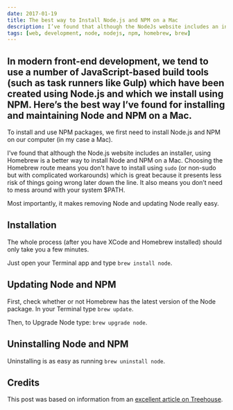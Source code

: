 ```yaml
---
date: 2017-01-19
title: The best way to Install Node.js and NPM on a Mac
description: I’ve found that although the NodeJs website includes an installer, using Homebrew is a better way to install Node and NPM on a Mac.
tags: [web, development, node, nodejs, npm, homebrew, brew]
---
```

In modern front-end development, we tend to use a number of JavaScript-based build tools (such as task runners like Gulp) which have been created using Node.js and which we install using NPM. Here’s the best way I’ve found for installing and maintaining Node and NPM on a Mac.
---
To install and use NPM packages, we first need to install Node.js and NPM on our computer (in my case a Mac).

I’ve found that although the Node.js website includes an installer, using Homebrew is a better way to install Node and NPM on a Mac. Choosing the Homebrew route means you don’t have to install using `sudo` (or non-sudo but with complicated workarounds) which is great because it presents less risk of things going wrong later down the line. It also means you don’t need to mess around with your system $PATH.

Most importantly, it makes removing Node and updating Node really easy.

## Installation

The whole process (after you have XCode and Homebrew installed) should only take you a few minutes.

Just open your Terminal app and type `brew install node`.

## Updating Node and NPM

First, check whether or not Homebrew has the latest version of the Node package. In your Terminal type `brew update`.

Then, to Upgrade Node type: `brew upgrade node`.

## Uninstalling Node and NPM

Uninstalling is as easy as running `brew uninstall node`.

## Credits

This post was based on information from an [excellent article on Treehouse](https://blog.teamtreehouse.com/install-node-js-npm-mac).
